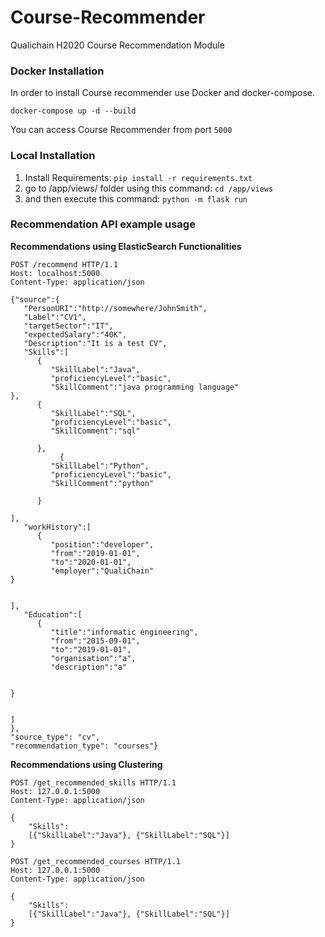 # Course-Recommender

Qualichain H2020 Course Recommendation Module

### Docker Installation

In order to install Course recommender use Docker and docker-compose.

`docker-compose up -d --build`

You can access Course Recommender from port `5000`

### Local Installation
1. Install Requirements: `pip install -r requirements.txt`
2. go to /app/views/ folder using this command: `cd /app/views`
3. and then  execute this command: `python -m flask run`

### Recommendation API example usage

**Recommendations using ElasticSearch Functionalities**
```http request
POST /recommend HTTP/1.1
Host: localhost:5000
Content-Type: application/json

{"source":{
   "PersonURI":"http://somewhere/JohnSmith",
   "Label":"CV1",
   "targetSector":"IT",
   "expectedSalary":"40K",
   "Description":"It is a test CV",
   "Skills":[
      {
         "SkillLabel":"Java",
         "proficiencyLevel":"basic",
         "SkillComment":"java programming language"
},
      {
         "SkillLabel":"SQL",
         "proficiencyLevel":"basic",
         "SkillComment":"sql"
      	
      },
           {
         "SkillLabel":"Python",
         "proficiencyLevel":"basic",
         "SkillComment":"python"
      	
      }
      
],
   "workHistory":[
      {
         "position":"developer",
         "from":"2019-01-01",
         "to":"2020-01-01",
         "employer":"QualiChain"
}


],
   "Education":[
      {
         "title":"informatic engineering",
         "from":"2015-09-01",
         "to":"2019-01-01",
         "organisation":"a",
         "description":"a"


}


]
},
"source_type": "cv",
"recommendation_type": "courses"}

```

**Recommendations using Clustering**

```http request
POST /get_recommended_skills HTTP/1.1
Host: 127.0.0.1:5000
Content-Type: application/json

{
	"Skills":
	[{"SkillLabel":"Java"}, {"SkillLabel":"SQL"}]	
}
```

```http request
POST /get_recommended_courses HTTP/1.1
Host: 127.0.0.1:5000
Content-Type: application/json

{
	"Skills":
	[{"SkillLabel":"Java"}, {"SkillLabel":"SQL"}]	
}
```